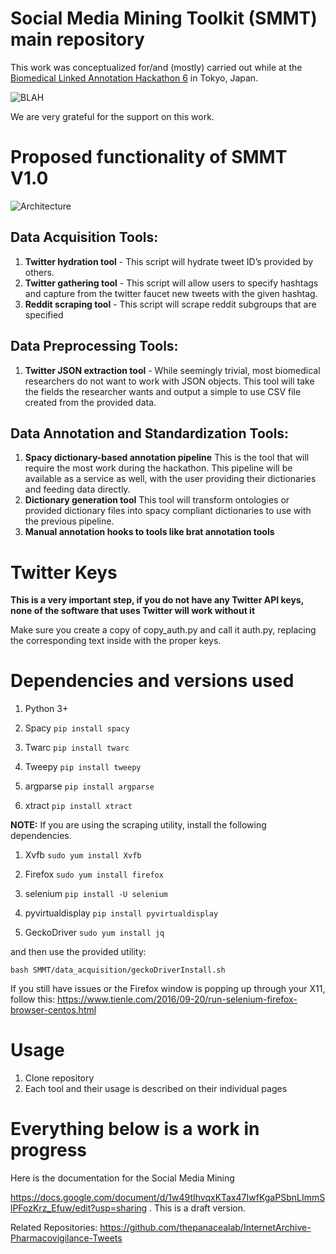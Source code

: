# Social Media Mining Toolkit (SMMT) main repository

This work was conceptualized for/and (mostly) carried out while at the [Biomedical Linked Annotation Hackathon 6](http://blah6.linkedannotation.org/) in Tokyo, Japan.

![BLAH](http://www.jmbanda.com/blah6.png)

We are very grateful for the support on this work.

# Proposed functionality of SMMT V1.0

![Architecture](http://www.jmbanda.com/SMMT-v1.png)

## Data Acquisition Tools:
1. **Twitter hydration tool** - This script will hydrate tweet ID’s provided by others. 
1. **Twitter gathering tool** - This script will allow users to specify hashtags and capture from the twitter faucet new tweets with the given hashtag.
1. **Reddit scraping tool** - This script will scrape reddit subgroups that are specified


## Data Preprocessing Tools: 
1. **Twitter JSON extraction tool** - While seemingly trivial, most biomedical researchers do not want to work with JSON objects. This tool will take the fields the researcher wants and output a simple to use CSV file created from the provided data. 

## Data Annotation and Standardization Tools: 
1. **Spacy dictionary-based annotation pipeline** This is the tool that will require the most work during the hackathon. This pipeline will be available as a service as well, with the user providing their dictionaries and feeding data directly.  
1. **Dictionary generation tool** This tool will transform ontologies or provided dictionary files into spacy compliant dictionaries to use with the previous pipeline.
1. **Manual annotation hooks to tools like brat annotation tools** 

# Twitter Keys
**This is a very important step, if you do not have any Twitter API keys, none of the software that uses Twitter will work without it**

Make sure you create a copy of copy_auth.py and call it auth.py, replacing the corresponding text inside with the proper keys.

# Dependencies and versions used

1. Python 3+

1. Spacy 
` pip install spacy `

1. Twarc
` pip install twarc `

1. Tweepy
` pip install tweepy `

1. argparse
` pip install argparse `

1. xtract
` pip install xtract `

**NOTE:** If you are using the scraping utility, install the following dependencies.

1. Xvfb
` sudo yum install Xvfb `

1. Firefox
` sudo yum install firefox `

1. selenium
` pip install -U selenium `

1. pyvirtualdisplay
` pip install pyvirtualdisplay `

1. GeckoDriver
` sudo yum install jq `

and then use the provided utility:

` bash SMMT/data_acquisition/geckoDriverInstall.sh `

If you still have issues or the Firefox window is popping up through your X11, follow this:
https://www.tienle.com/2016/09-20/run-selenium-firefox-browser-centos.html


# Usage

1. Clone repository
1. Each tool and their usage is described on their individual pages 

# Everything below is a work in progress

Here is the documentation for the Social Media Mining

https://docs.google.com/document/d/1w49tIhvqxKTax47IwfKgaPSbnLImmSlPFozKrz_Efuw/edit?usp=sharing  . This is a draft version.

Related Repositories:
https://github.com/thepanacealab/InternetArchive-Pharmacovigilance-Tweets
